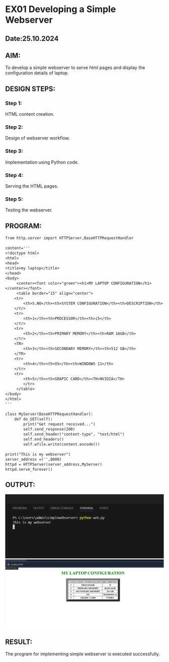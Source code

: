 # EX01 Developing a Simple Webserver
## Date:25.10.2024

## AIM:
To develop a simple webserver to serve html pages and display the configuration details of laptop.

## DESIGN STEPS:
### Step 1: 
HTML content creation.

### Step 2:
Design of webserver workflow.

### Step 3:
Implementation using Python code.

### Step 4:
Serving the HTML pages.

### Step 5:
Testing the webserver.

## PROGRAM:
```
from http.server import HTTPServer,BaseHTTPRequestHandler

content='''
<!doctype html>
<html>
<head>
<title>my laptop</title>
</head>
<body>
     <center><font color="green"><h1>MY LAPTOP CONFIGURATION</h1></center></font>
     <table border="15" align="center">
    <tr>
        <th>S.NO</th><th>SYSTEM CONFIGURATION</th><th>DESCRIPTION</th>
    </tr>
    <tr>
        <th>1</th><th>PROCESSOR</th><th>i5</th>
    </tr>
    <tr>
        <th>2</th><th>PRIMARY MEMORY</th><th>RAM 16GB</th>
    </tr>
    <TR>
        <th>3</th><th>SECONDARY MEMORY</th><th>512 GB</th>
    </TR>
    <tr>
        <th>4</th><th>OS</th><th>WINDOWS 11</th>
    </tr>
    <tr>
        <th>5</th><th>GRAPIC CARD</th><TH>NVIDIA</TH>
        </tr>
     </table>
</body>
</html>
'''

class MyServer(BaseHTTPRequestHandler):
    def do_GET(self):
        print("Get request received...")
        self.send_response(200) 
        self.send_header("content-type", "text/html")       
        self.end_headers()
        self.wfile.write(content.encode())

print("This is my webserver") 
server_address =('',8000)
httpd = HTTPServer(server_address,MyServer)
httpd.serve_forever()
```
## OUTPUT:
![alt text](<Screenshot 2024-10-25 155039.png>)
![alt text](<Screenshot 2024-10-25 155139.png>)

## RESULT:
The program for implementing simple webserver is executed successfully.